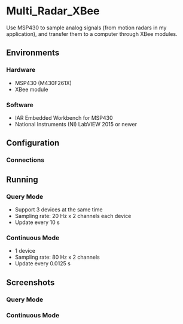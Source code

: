 # Multi_Radar_XBee
Use MSP430 to sample analog signals (from motion radars in my application), and transfer them to a computer through XBee modules.

## Environments
### Hardware
- MSP430 (M430F261X)
- XBee module

### Software
- IAR Embedded Workbench for MSP430
- National Instruments (NI) LabVIEW 2015 or newer

## Configuration
### Connections


## Running
### Query Mode
- Support 3 devices at the same time
- Sampling rate: 20 Hz x 2 channels each device
- Update every 10 s

### Continuous Mode
- 1 device
- Sampling rate: 80 Hz x 2 channels
- Update every 0.0125 s

## Screenshots
### Query Mode


### Continuous Mode
